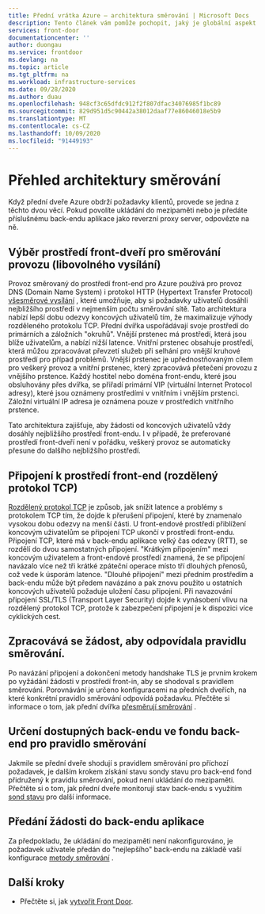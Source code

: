 ```yaml
---
title: Přední vrátka Azure – architektura směrování | Microsoft Docs
description: Tento článek vám pomůže pochopit, jaký je globální aspekt zobrazení architektury předních dveří.
services: front-door
documentationcenter: ''
author: duongau
ms.service: frontdoor
ms.devlang: na
ms.topic: article
ms.tgt_pltfrm: na
ms.workload: infrastructure-services
ms.date: 09/28/2020
ms.author: duau
ms.openlocfilehash: 948cf3c65dfdc912f2f807dfac34076985f1bc89
ms.sourcegitcommit: 829d951d5c90442a38012daaf77e86046018e5b9
ms.translationtype: MT
ms.contentlocale: cs-CZ
ms.lasthandoff: 10/09/2020
ms.locfileid: "91449193"
---
```

# <a name="routing-architecture-overview"></a>Přehled architektury směrování

Když přední dveře Azure obdrží požadavky klientů, provede se jedna z těchto dvou věcí. Pokud povolíte ukládání do mezipaměti nebo je předáte příslušnému back-endu aplikace jako reverzní proxy server, odpovězte na ně.

## <a name="selecting-the-front-door-environment-for-traffic-routing-anycast"></a><a name = "anycast"></a>Výběr prostředí front-dveří pro směrování provozu (libovolného vysílání)

Provoz směrovaný do prostředí front-end pro Azure používá pro provoz DNS (Domain Name System) i protokol HTTP (Hypertext Transfer Protocol) [všesměrové vysílání](https://en.wikipedia.org/wiki/Anycast) , které umožňuje, aby si požadavky uživatelů dosáhli nejbližšího prostředí v nejmenším počtu směrování sítě. Tato architektura nabízí lepší dobu odezvy koncových uživatelů tím, že maximalizuje výhody rozděleného protokolu TCP. Přední dvířka uspořádávají svoje prostředí do primárních a záložních "okruhů". Vnější prstenec má prostředí, která jsou blíže uživatelům, a nabízí nižší latence.  Vnitřní prstenec obsahuje prostředí, která můžou zpracovávat převzetí služeb při selhání pro vnější kruhové prostředí pro případ problémů. Vnější prstenec je upřednostňovaným cílem pro veškerý provoz a vnitřní prstenec, který zpracovává přetečení provozu z vnějšího prstence. Každý hostitel nebo doména front-endu, které jsou obsluhovány přes dvířka, se přiřadí primární VIP (virtuální Internet Protocol adresy), které jsou oznámeny prostředími v vnitřním i vnějším prstenci. Záložní virtuální IP adresa je oznámena pouze v prostředích vnitřního prstence. 

Tato architektura zajišťuje, aby žádosti od koncových uživatelů vždy dosáhly nejbližšího prostředí front-endu. I v případě, že preferované prostředí front-dveří není v pořádku, veškerý provoz se automaticky přesune do dalšího nejbližšího prostředí.

## <a name="connecting-to-front-door-environment-split-tcp"></a><a name = "splittcp"></a>Připojení k prostředí front-end (rozdělený protokol TCP)

[Rozdělený protokol TCP](https://en.wikipedia.org/wiki/Performance-enhancing_proxy) je způsob, jak snížit latence a problémy s protokolem TCP tím, že dojde k přerušení připojení, které by znamenalo vysokou dobu odezvy na menší části. U front-endové prostředí přiblížení koncovým uživatelům se připojení TCP ukončí v prostředí front-endu. Připojení TCP, které má v back-endu aplikace velký čas odezvy (RTT), se rozdělí do dvou samostatných připojení. "Krátkým připojením" mezi koncovým uživatelem a front-endové prostředí znamená, že se připojení navázalo více než tři krátké zpáteční operace místo tří dlouhých přenosů, což vede k úsporám latence. "Dlouhé připojení" mezi předním prostředím a back-endu může být předem navázáno a pak znovu použito u ostatních koncových uživatelů požaduje uložení času připojení. Při navazování připojení SSL/TLS (Transport Layer Security) dojde k vynásobení vlivu na rozdělený protokol TCP, protože k zabezpečení připojení je k dispozici více cyklických cest.

## <a name="processing-request-to-match-a-routing-rule"></a>Zpracovává se žádost, aby odpovídala pravidlu směrování.
Po navázání připojení a dokončení metody handshake TLS je prvním krokem po vyžádání žádosti v prostředí front-in, aby se shodoval s pravidlem směrování. Porovnávání je určeno konfiguracemi na předních dveřích, na které konkrétní pravidlo směrování odpovídá požadavku. Přečtěte si informace o tom, jak přední dvířka [přesměrují směrování](front-door-route-matching.md) .

## <a name="identifying-available-backends-in-the-backend-pool-for-the-routing-rule"></a>Určení dostupných back-endu ve fondu back-end pro pravidlo směrování
Jakmile se přední dveře shodují s pravidlem směrování pro příchozí požadavek, je dalším krokem získání stavu sondy stavu pro back-end fond přidružený k pravidlu směrování, pokud není ukládání do mezipaměti. Přečtěte si o tom, jak přední dveře monitorují stav back-endu s využitím [sond stavu](front-door-health-probes.md) pro další informace.

## <a name="forwarding-the-request-to-your-application-backend"></a>Předání žádosti do back-endu aplikace
Za předpokladu, že ukládání do mezipaměti není nakonfigurováno, je požadavek uživatele předán do "nejlepšího" back-endu na základě vaší konfigurace [metody směrování](front-door-routing-methods.md) .

## <a name="next-steps"></a>Další kroky

- Přečtěte si, jak [vytvořit Front Door](quickstart-create-front-door.md).
